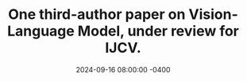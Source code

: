 ---
con: IJCV
title: "One third-author paper on Vision-Language Model, under review for IJCV."
date: 2024-09-16 08:00:00 -0400
---